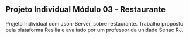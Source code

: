 ## Projeto Individual Módulo 03 - Restaurante

Projeto Individual com Json-Server, sobre restaurante.
Trabalho proposto pela plataforma Resilia e avaliado por um professor da unidade Senac RJ.